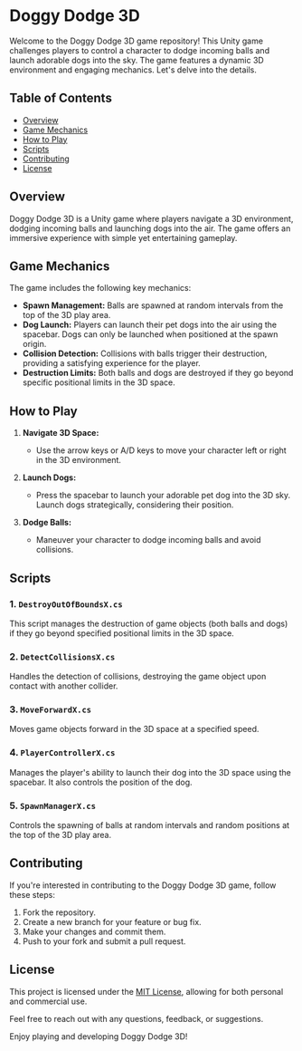 # Doggy Dodge 3D

Welcome to the Doggy Dodge 3D game repository! This Unity game challenges players to control a character to dodge incoming balls and launch adorable dogs into the sky. The game features a dynamic 3D environment and engaging mechanics. Let's delve into the details.

## Table of Contents

- [Overview](#overview)
- [Game Mechanics](#game-mechanics)
- [How to Play](#how-to-play)
- [Scripts](#scripts)
- [Contributing](#contributing)
- [License](#license)

## Overview

Doggy Dodge 3D is a Unity game where players navigate a 3D environment, dodging incoming balls and launching dogs into the air. The game offers an immersive experience with simple yet entertaining gameplay.

## Game Mechanics

The game includes the following key mechanics:

- **Spawn Management:** Balls are spawned at random intervals from the top of the 3D play area.
- **Dog Launch:** Players can launch their pet dogs into the air using the spacebar. Dogs can only be launched when positioned at the spawn origin.
- **Collision Detection:** Collisions with balls trigger their destruction, providing a satisfying experience for the player.
- **Destruction Limits:** Both balls and dogs are destroyed if they go beyond specific positional limits in the 3D space.

## How to Play

1. **Navigate 3D Space:**
   - Use the arrow keys or A/D keys to move your character left or right in the 3D environment.

2. **Launch Dogs:**
   - Press the spacebar to launch your adorable pet dog into the 3D sky. Launch dogs strategically, considering their position.

3. **Dodge Balls:**
   - Maneuver your character to dodge incoming balls and avoid collisions.

## Scripts

### 1. `DestroyOutOfBoundsX.cs`

This script manages the destruction of game objects (both balls and dogs) if they go beyond specified positional limits in the 3D space.

### 2. `DetectCollisionsX.cs`

Handles the detection of collisions, destroying the game object upon contact with another collider.

### 3. `MoveForwardX.cs`

Moves game objects forward in the 3D space at a specified speed.

### 4. `PlayerControllerX.cs`

Manages the player's ability to launch their dog into the 3D space using the spacebar. It also controls the position of the dog.

### 5. `SpawnManagerX.cs`

Controls the spawning of balls at random intervals and random positions at the top of the 3D play area.

## Contributing

If you're interested in contributing to the Doggy Dodge 3D game, follow these steps:

1. Fork the repository.
2. Create a new branch for your feature or bug fix.
3. Make your changes and commit them.
4. Push to your fork and submit a pull request.

## License

This project is licensed under the [MIT License](LICENSE), allowing for both personal and commercial use.

Feel free to reach out with any questions, feedback, or suggestions.

Enjoy playing and developing Doggy Dodge 3D!
